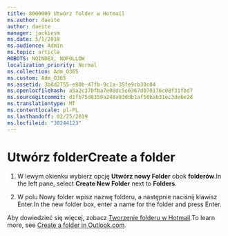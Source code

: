 ```yaml
---
title: 8000009 Utwórz folder w Hotmail
ms.author: daeite
author: daeite
manager: jackiesm
ms.date: 5/1/2018
ms.audience: Admin
ms.topic: article
ROBOTS: NOINDEX, NOFOLLOW
localization_priority: Normal
ms.collection: Adm_O365
ms.custom: Adm_O365
ms.assetid: 3b8d2755-e80b-47fb-9c1a-35fe9cb30c04
ms.openlocfilehash: a5a2c370fba7e00dc5c6367d070176c08f31fbd7
ms.sourcegitcommit: d1fb75d8359a248a03ddb1af50bab31ec3de6e2d
ms.translationtype: MT
ms.contentlocale: pl-PL
ms.lasthandoff: 02/25/2019
ms.locfileid: "30244123"
---
```

# <a name="create-a-folder"></a><span data-ttu-id="e4dfc-102">Utwórz folder</span><span class="sxs-lookup"><span data-stu-id="e4dfc-102">Create a folder</span></span>

1. <span data-ttu-id="e4dfc-103">W lewym okienku wybierz opcję **Utwórz nowy Folder** obok **folderów**.</span><span class="sxs-lookup"><span data-stu-id="e4dfc-103">In the left pane, select **Create New Folder** next to **Folders**.</span></span> 
    
2. <span data-ttu-id="e4dfc-104">W polu Nowy folder wpisz nazwę folderu, a następnie naciśnij klawisz Enter.</span><span class="sxs-lookup"><span data-stu-id="e4dfc-104">In the new folder box, enter a name for the folder and press Enter.</span></span>
    
<span data-ttu-id="e4dfc-105">Aby dowiedzieć się więcej, zobacz [Tworzenie folderu w Hotmail](https://go.microsoft.com/fwlink/p/?linkid=873114).</span><span class="sxs-lookup"><span data-stu-id="e4dfc-105">To learn more, see [Create a folder in Outlook.com](https://go.microsoft.com/fwlink/p/?linkid=873114).</span></span>
  

